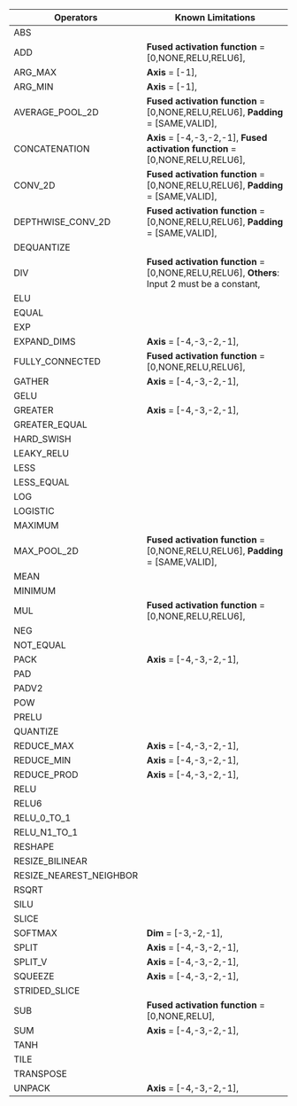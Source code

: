 
<div class="table">

| Operators | Known Limitations |
| ----------|-------------------|
|ABS||
|ADD|**Fused activation function** = [0,NONE,RELU,RELU6],  |
|ARG_MAX|**Axis** = [-1],  |
|ARG_MIN|**Axis** = [-1],  |
|AVERAGE_POOL_2D|**Fused activation function** = [0,NONE,RELU,RELU6],  **Padding** = [SAME,VALID],  |
|CONCATENATION|**Axis** = [-4,-3,-2,-1],  **Fused activation function** = [0,NONE,RELU,RELU6],  |
|CONV_2D|**Fused activation function** = [0,NONE,RELU,RELU6],  **Padding** = [SAME,VALID],  |
|DEPTHWISE_CONV_2D|**Fused activation function** = [0,NONE,RELU,RELU6],  **Padding** = [SAME,VALID],  |
|DEQUANTIZE||
|DIV|**Fused activation function** = [0,NONE,RELU,RELU6],  **Others**: Input 2 must be a constant,  |
|ELU||
|EQUAL||
|EXP||
|EXPAND_DIMS|**Axis** = [-4,-3,-2,-1],  |
|FULLY_CONNECTED|**Fused activation function** = [0,NONE,RELU,RELU6],  |
|GATHER|**Axis** = [-4,-3,-2,-1],  |
|GELU||
|GREATER|**Axis** = [-4,-3,-2,-1],  |
|GREATER_EQUAL||
|HARD_SWISH||
|LEAKY_RELU||
|LESS||
|LESS_EQUAL||
|LOG||
|LOGISTIC||
|MAXIMUM||
|MAX_POOL_2D|**Fused activation function** = [0,NONE,RELU,RELU6],  **Padding** = [SAME,VALID],  |
|MEAN||
|MINIMUM||
|MUL|**Fused activation function** = [0,NONE,RELU,RELU6],  |
|NEG||
|NOT_EQUAL||
|PACK|**Axis** = [-4,-3,-2,-1],  |
|PAD||
|PADV2||
|POW||
|PRELU||
|QUANTIZE||
|REDUCE_MAX|**Axis** = [-4,-3,-2,-1],  |
|REDUCE_MIN|**Axis** = [-4,-3,-2,-1],  |
|REDUCE_PROD|**Axis** = [-4,-3,-2,-1],  |
|RELU||
|RELU6||
|RELU_0_TO_1||
|RELU_N1_TO_1||
|RESHAPE||
|RESIZE_BILINEAR||
|RESIZE_NEAREST_NEIGHBOR||
|RSQRT||
|SILU||
|SLICE||
|SOFTMAX|**Dim** = [-3,-2,-1],  |
|SPLIT|**Axis** = [-4,-3,-2,-1],  |
|SPLIT_V|**Axis** = [-4,-3,-2,-1],  |
|SQUEEZE|**Axis** = [-4,-3,-2,-1],  |
|STRIDED_SLICE||
|SUB|**Fused activation function** = [0,NONE,RELU],  |
|SUM|**Axis** = [-4,-3,-2,-1],  |
|TANH||
|TILE||
|TRANSPOSE||
|UNPACK|**Axis** = [-4,-3,-2,-1],  |
  
  
</div>
